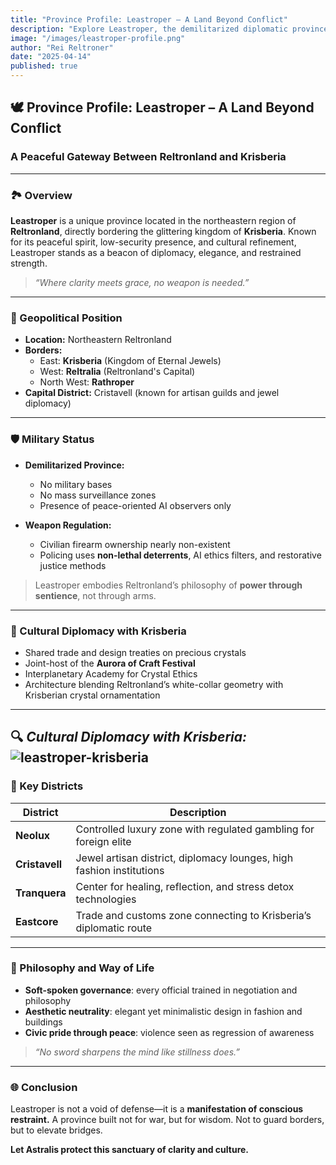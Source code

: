 ```yaml
---
title: "Province Profile: Leastroper – A Land Beyond Conflict"
description: "Explore Leastroper, the demilitarized diplomatic province of Reltronland—known for its clarity, serenity, and peaceful border with the crystalline kingdom of Krisberia."
image: "/images/leastroper-profile.png"
author: "Rei Reltroner"
date: "2025-04-14"
published: true
---
```


## 🕊️ Province Profile: Leastroper – A Land Beyond Conflict
### A Peaceful Gateway Between Reltronland and Krisberia

---

### 🏞️ Overview
**Leastroper** is a unique province located in the northeastern region of **Reltronland**, directly bordering the glittering kingdom of **Krisberia**. Known for its peaceful spirit, low-security presence, and cultural refinement, Leastroper stands as a beacon of diplomacy, elegance, and restrained strength.

> *“Where clarity meets grace, no weapon is needed.”*

---

### 📍 Geopolitical Position
- **Location:** Northeastern Reltronland
- **Borders:**
  - East: **Krisberia** (Kingdom of Eternal Jewels)
  - West: **Reltralia** (Reltronland's Capital)
  - North West: **Rathroper**
- **Capital District:** Cristavell (known for artisan guilds and jewel diplomacy)

---

### 🛡️ Military Status
- **Demilitarized Province:**
  - No military bases
  - No mass surveillance zones
  - Presence of peace-oriented AI observers only

- **Weapon Regulation:**
  - Civilian firearm ownership nearly non-existent
  - Policing uses **non-lethal deterrents**, AI ethics filters, and restorative justice methods

> Leastroper embodies Reltronland’s philosophy of **power through sentience**, not through arms.

---

### 💎 Cultural Diplomacy with Krisberia
- Shared trade and design treaties on precious crystals
- Joint-host of the **Aurora of Craft Festival**
- Interplanetary Academy for Crystal Ethics
- Architecture blending Reltronland’s white-collar geometry with Krisberian crystal ornamentation

---
🔍 *Cultural Diplomacy with Krisberia:* ![leastroper-krisberia](/images/leastroper-krisberia.png)
---

### 🧘 Key Districts
| District       | Description                                                                 |
|----------------|-----------------------------------------------------------------------------|
| **Neolux**      | Controlled luxury zone with regulated gambling for foreign elite            |
| **Cristavell**  | Jewel artisan district, diplomacy lounges, high fashion institutions        |
| **Tranquera**   | Center for healing, reflection, and stress detox technologies               |
| **Eastcore**    | Trade and customs zone connecting to Krisberia’s diplomatic route           |

---

### 🌿 Philosophy and Way of Life
- **Soft-spoken governance**: every official trained in negotiation and philosophy
- **Aesthetic neutrality**: elegant yet minimalistic design in fashion and buildings
- **Civic pride through peace**: violence seen as regression of awareness

> *“No sword sharpens the mind like stillness does.”*

---

### 🌐 Conclusion
Leastroper is not a void of defense—it is a **manifestation of conscious restraint.**
A province built not for war, but for wisdom. Not to guard borders, but to elevate bridges.

**Let Astralis protect this sanctuary of clarity and culture.**

